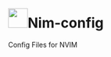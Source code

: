 # <img src="https://upload.wikimedia.org/wikipedia/commons/thumb/3/3a/Neovim-mark.svg/1200px-Neovim-mark.svg.png" width=40px>Nim-config
Config Files for NVIM
